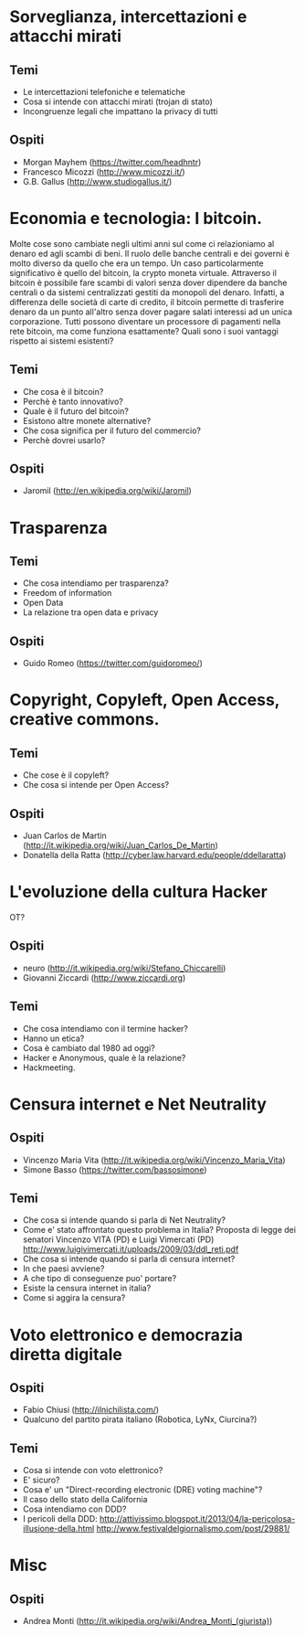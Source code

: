 # Sorveglianza, intercettazioni e attacchi mirati

## Temi

  * Le intercettazioni telefoniche e telematiche
  * Cosa si intende con attacchi mirati (trojan di stato)
  * Incongruenze legali che impattano la privacy di tutti

## Ospiti

  * Morgan Mayhem (https://twitter.com/headhntr)
  * Francesco Micozzi (http://www.micozzi.it/)
  * G.B. Gallus (http://www.studiogallus.it/)

# Economia e tecnologia: I bitcoin.

Molte cose sono cambiate negli ultimi anni sul come ci relazioniamo al denaro
ed agli scambi di beni. Il ruolo delle banche centrali e dei governi è molto
diverso da quello che era un tempo.
Un caso particolarmente significativo è quello del bitcoin, la crypto moneta
virtuale.
Attraverso il bitcoin è possibile fare scambi di valori senza dover dipendere
da banche centrali o da sistemi centralizzati gestiti da monopoli del denaro.
Infatti, a differenza delle società di carte di credito, il bitcoin permette di
trasferire denaro da un punto all'altro senza dover pagare salati interessi ad
un unica corporazione. Tutti possono diventare un processore di pagamenti nella
rete bitcoin, ma come funziona esattamente? Quali sono i suoi vantaggi rispetto
ai sistemi esistenti?

## Temi

  * Che cosa è il bitcoin?
  * Perchè è tanto innovativo?
  * Quale è il futuro del bitcoin?
  * Esistono altre monete alternative?
  * Che cosa significa per il futuro del commercio?
  * Perchè dovrei usarlo?

## Ospiti

  * Jaromil (http://en.wikipedia.org/wiki/Jaromil)

# Trasparenza

## Temi

  * Che cosa intendiamo per trasparenza?
  * Freedom of information
  * Open Data
  * La relazione tra open data e privacy

## Ospiti

  * Guido Romeo (https://twitter.com/guidoromeo/)

# Copyright, Copyleft, Open Access, creative commons.

## Temi

  * Che cose è il copyleft?
  * Che cosa si intende per Open Access?

## Ospiti

  * Juan Carlos de Martin (http://it.wikipedia.org/wiki/Juan_Carlos_De_Martin)
  * Donatella della Ratta (http://cyber.law.harvard.edu/people/ddellaratta)

# L'evoluzione della cultura Hacker

OT?

## Ospiti

  * neuro (http://it.wikipedia.org/wiki/Stefano_Chiccarelli)
  * Giovanni Ziccardi (http://www.ziccardi.org)

## Temi

  * Che cosa intendiamo con il termine hacker?
  * Hanno un etica?
  * Cosa è cambiato dal 1980 ad oggi?
  * Hacker e Anonymous, quale è la relazione?
  * Hackmeeting.

# Censura internet e Net Neutrality

## Ospiti

  * Vincenzo Maria Vita (http://it.wikipedia.org/wiki/Vincenzo_Maria_Vita)
  * Simone Basso (https://twitter.com/bassosimone)

## Temi

  * Che cosa si intende quando si parla di Net Neutrality?
  * Come e' stato affrontato questo problema in Italia?
    Proposta di legge dei senatori Vincenzo VITA (PD) e Luigi Vimercati (PD)
    http://www.luigivimercati.it/uploads/2009/03/ddl_reti.pdf
  * Che cosa si intende quando si parla di censura internet?
  * In che paesi avviene?
  * A che tipo di conseguenze puo' portare?
  * Esiste la censura internet in italia?
  * Come si aggira la censura?

# Voto elettronico e democrazia diretta digitale

## Ospiti

  * Fabio Chiusi (http://ilnichilista.com/)
  * Qualcuno del partito pirata italiano (Robotica, LyNx, Ciurcina?)

## Temi

  * Cosa si intende con voto elettronico?
  * E' sicuro?
  * Cosa e' un "Direct-recording electronic (DRE) voting machine"?
  * Il caso dello stato della California
  * Cosa intendiamo con DDD?
  * I pericoli della DDD:
  http://attivissimo.blogspot.it/2013/04/la-pericolosa-illusione-della.html
  http://www.festivaldelgiornalismo.com/post/29881/

# Misc

## Ospiti

  * Andrea Monti (http://it.wikipedia.org/wiki/Andrea_Monti_(giurista))


